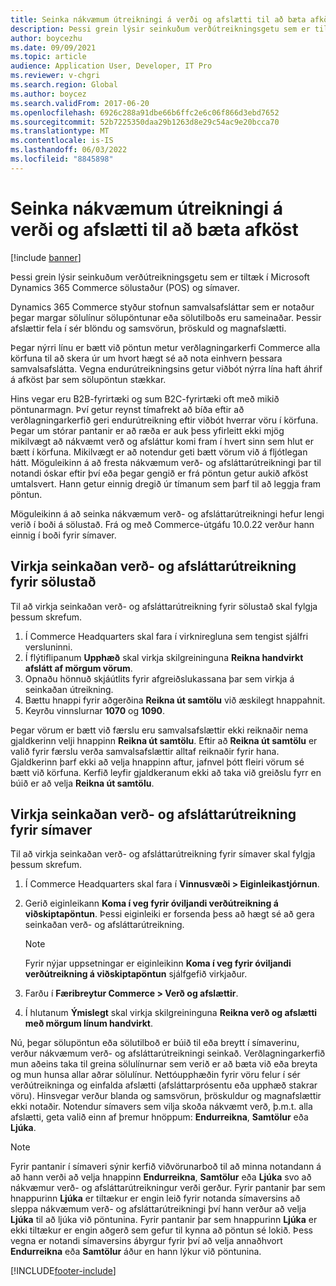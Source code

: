```yaml
---
title: Seinka nákvæmum útreikningi á verði og afslætti til að bæta afköst
description: Þessi grein lýsir seinkuðum verðútreikningsgetu sem er tiltæk í Microsoft Dynamics 365 Commerce sölustaður (POS) og símaver.
author: boycezhu
ms.date: 09/09/2021
ms.topic: article
audience: Application User, Developer, IT Pro
ms.reviewer: v-chgri
ms.search.region: Global
ms.author: boycez
ms.search.validFrom: 2017-06-20
ms.openlocfilehash: 6926c288a91dbe66b6ffc2e6c06f866d3ebd7652
ms.sourcegitcommit: 52b7225350daa29b1263d8e29c54ac9e20bcca70
ms.translationtype: MT
ms.contentlocale: is-IS
ms.lasthandoff: 06/03/2022
ms.locfileid: "8845898"
---
```

# <a name="delay-exact-price-and-discount-calculation-for-improved-performance"></a>Seinka nákvæmum útreikningi á verði og afslætti til að bæta afköst

[!include [banner](includes/banner.md)]

Þessi grein lýsir seinkuðum verðútreikningsgetu sem er tiltæk í Microsoft Dynamics 365 Commerce sölustaður (POS) og símaver.

Dynamics 365 Commerce styður stofnun samvalsafsláttar sem er notaður þegar margar sölulínur sölupöntunar eða sölutilboðs eru sameinaðar. Þessir afslættir fela í sér blöndu og samsvörun, þröskuld og magnafslætti.

Þegar nýrri línu er bætt við pöntun metur verðlagningarkerfi Commerce alla körfuna til að skera úr um hvort hægt sé að nota einhvern þessara samvalsafslátta. Vegna endurútreikningsins getur viðbót nýrra lína haft áhrif á afköst þar sem sölupöntun stækkar.

Hins vegar eru B2B-fyrirtæki og sum B2C-fyrirtæki oft með mikið pöntunarmagn. Því getur reynst tímafrekt að bíða eftir að verðlagningarkerfið geri endurútreikning eftir viðbót hverrar vöru í körfuna. Þegar um stórar pantanir er að ræða er auk þess yfirleitt ekki mjög mikilvægt að nákvæmt verð og afsláttur komi fram í hvert sinn sem hlut er bætt í körfuna. Mikilvægt er að notendur geti bætt vörum við á fljótlegan hátt. Möguleikinn á að fresta nákvæmum verð- og afsláttarútreikningi þar til notandi óskar eftir því eða þegar gengið er frá pöntun getur aukið afköst umtalsvert. Hann getur einnig dregið úr tímanum sem þarf til að leggja fram pöntun.

Möguleikinn á að seinka nákvæmum verð- og afsláttarútreikningi hefur lengi verið í boði á sölustað. Frá og með Commerce-útgáfu 10.0.22 verður hann einnig í boði fyrir símaver.

## <a name="enable-delayed-price-and-discount-calculation-for-pos"></a>Virkja seinkaðan verð- og afsláttarútreikning fyrir sölustað

Til að virkja seinkaðan verð- og afsláttarútreikning fyrir sölustað skal fylgja þessum skrefum.

1. Í Commerce Headquarters skal fara í virkniregluna sem tengist sjálfri versluninni.
1. Í flýtiflipanum **Upphæð** skal virkja skilgreininguna **Reikna handvirkt afslátt af mörgum vörum**.
1. Opnaðu hönnuð skjáútlits fyrir afgreiðslukassana þar sem virkja á seinkaðan útreikning.
1. Bættu hnappi fyrir aðgerðina **Reikna út samtölu** við æskilegt hnappahnit.
1. Keyrðu vinnslurnar **1070** og **1090**.

Þegar vörum er bætt við færslu eru samvalsafslættir ekki reiknaðir nema gjaldkerinn velji hnappinn **Reikna út samtölu**. Eftir að **Reikna út samtölu** er valið fyrir færslu verða samvalsafslættir alltaf reiknaðir fyrir hana. Gjaldkerinn þarf ekki að velja hnappinn aftur, jafnvel þótt fleiri vörum sé bætt við körfuna. Kerfið leyfir gjaldkeranum ekki að taka við greiðslu fyrr en búið er að velja **Reikna út samtölu**.

## <a name="enable-delayed-price-and-discount-calculation-for-call-center"></a>Virkja seinkaðan verð- og afsláttarútreikning fyrir símaver

Til að virkja seinkaðan verð- og afsláttarútreikning fyrir símaver skal fylgja þessum skrefum.

1. Í Commerce Headquarters skal fara í **Vinnusvæði \> Eiginleikastjórnun**.
1. Gerið eiginleikann **Koma í veg fyrir óviljandi verðútreikning á viðskiptapöntun**. Þessi eiginleiki er forsenda þess að hægt sé að gera seinkaðan verð- og afsláttarútreikning.

    > [!NOTE]
    > Fyrir nýjar uppsetningar er eiginleikinn **Koma í veg fyrir óviljandi verðútreikning á viðskiptapöntun** sjálfgefið virkjaður.

1. Farðu í **Færibreytur Commerce \> Verð og afslættir**.
1. Í hlutanum **Ýmislegt** skal virkja skilgreininguna **Reikna verð og afslætti með mörgum línum handvirkt**.

Nú, þegar sölupöntun eða sölutilboð er búið til eða breytt í símaverinu, verður nákvæmum verð- og afsláttarútreikningi seinkað. Verðlagningarkerfið mun aðeins taka til greina sölulínurnar sem verið er að bæta við eða breyta og mun hunsa allar aðrar sölulínur. Nettóupphæðin fyrir vöru felur í sér verðútreikninga og einfalda afslætti (afsláttarprósentu eða upphæð stakrar vöru). Hinsvegar verður blanda og samsvörun, þröskuldur og magnafslættir ekki notaðir. Notendur símavers sem vilja skoða nákvæmt verð, þ.m.t. alla afslætti, geta valið einn af þremur hnöppum: **Endurreikna**, **Samtölur** eða **Ljúka**.

> [!NOTE]
> Fyrir pantanir í símaveri sýnir kerfið viðvörunarboð til að minna notandann á að hann verði að velja hnappinn **Endurreikna**, **Samtölur** eða **Ljúka** svo að nákvæmur verð- og afsláttarútreikningur verði gerður. Fyrir pantanir þar sem hnappurinn **Ljúka** er tiltækur er engin leið fyrir notanda símaversins að sleppa nákvæmum verð- og afsláttarútreikningi því hann verður að velja **Ljúka** til að ljúka við pöntunina. Fyrir pantanir þar sem hnappurinn **Ljúka** er ekki tiltækur er engin aðgerð sem gefur til kynna að pöntun sé lokið. Þess vegna er notandi símaversins ábyrgur fyrir því að velja annaðhvort **Endurreikna** eða **Samtölur** áður en hann lýkur við pöntunina.

[!INCLUDE[footer-include](../includes/footer-banner.md)]
